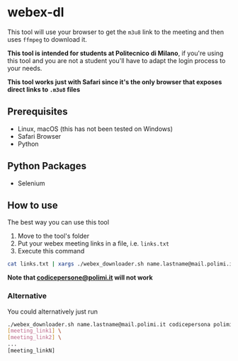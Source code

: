 # webex-dl
This tool will use your browser to get the `m3u8` link to the meeting and then uses `ffmpeg` to download it.

**This tool is intended for students at Politecnico di Milano**, if you're using this tool and you are not a student you'll have to adapt the login process to your needs.

**This tool works just with Safari since it's the only browser that exposes direct links to `.m3u8` files**

## Prerequisites
- Linux, macOS (this has not been tested on Windows)
- Safari Browser
- Python

## Python Packages
- Selenium

## How to use
The best way you can use this tool

1. Move to the tool's folder
2. Put your webex meeting links in a file, i.e. `links.txt`
3. Execute this command

```sh
cat links.txt | xargs ./webex_downloader.sh name.lastname@mail.polimi.it codicepersona polimi_password
```
**Note that codicepersone@polimi.it will not work**

### Alternative
You could alternatively just run

```sh
./webex_downloader.sh name.lastname@mail.polimi.it codicepersona polimi_password \
[meeting_link1] \
[meeting_link2] \
...
[meeting_linkN]
```